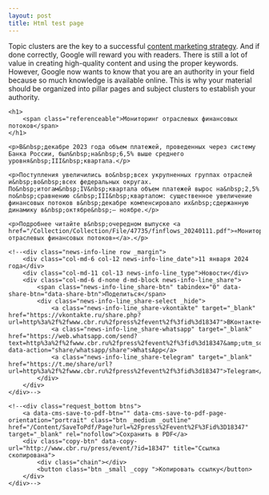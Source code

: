 ```yaml
---
layout: post
title: Html test page
---
```


Topic clusters are the key to a successful [content marketing strategy](/blog/b2b-content-marketing-strategy). And if done correctly, Google will reward you with readers.
There is still a lot of value in creating high-quality content and using the proper keywords. However, Google now wants to know that you are an authority in your field because so much knowledge is available online.
This is why your material should be organized into pillar pages and subject clusters to establish your authority.

<div class="page-content">
    <!--<div class="breadcrumbs">
        <div class="breadcrumbs_item">
            <a class="breadcrumbs_home" href="/">Blog</a>
        </div>
        <div class="breadcrumbs_item">
            <a href="/about/">About</a>
        </div>
    </div>-->
        
    <h1>
        <span class="referenceable">Мониторинг отраслевых финансовых потоков</span>
    </h1>

    <p>В&nbsp;декабре 2023 года объем платежей, проведенных через систему Банка России, был&nbsp;на&nbsp;6,5% выше среднего уровня&nbsp;III&nbsp;квартала.</p>
    
    <p>Поступления увеличились во&nbsp;всех укрупненных группах отраслей и&nbsp;во&nbsp;всех федеральных округах. По&nbsp;итогам&nbsp;IV&nbsp;квартала объем платежей вырос на&nbsp;2,5% по&nbsp;сравнению с&nbsp;III&nbsp;кварталом: существенное увеличение финансовых потоков в&nbsp;декабре компенсировало их&nbsp;сдержанную динамику в&nbsp;октябре&nbsp;— ноябре.</p>

    <p>Подробнее читайте в&nbsp;очередном выпуске <a href="/Collection/Collection/File/47735/finflows_20240111.pdf">«Мониторинга отраслевых финансовых потоков»</a>.</p>

    <!--<div class="news-info-line row _margin">
        <div class="col-md-6 col-12 news-info-line_date">11 января 2024  года</div>
        <div class="col-md-11 col-13 news-info-line_type">Новости</div>
        <div class="col-md-6 d-none d-md-block news-info-line_share">
            <span class="news-info-line_share-btn" tabindex="0" data-share-btn="data-share-btn">Поделиться</span>
            <div class="news-info-line_share-select _hide">
                <a class="news-info-line_share-vkontakte" target="_blank" href="https://vkontakte.ru/share.php?url=http%3a%2f%2fwww.cbr.ru%2fpress%2fevent%2f%3fid%3d18347">ВКонтакте</a>
                <a class="news-info-line_share-whatsapp" target="_blank" href="https://web.whatsapp.com/send?text=http%3a%2f%2fwww.cbr.ru%2fpress%2fevent%2f%3fid%3d18347&amp;utm_source=share2" data-action="share/whatsapp/share">WhatsApp</a>
                <a class="news-info-line_share-telegram" target="_blank" href="https://t.me/share/url?url=http%3a%2f%2fwww.cbr.ru%2fpress%2fevent%2f%3fid%3d18347">Telegram</a>
            </div>
        </div>
    </div>-->

    <!--<div class="request_bottom btns">
        <a data-cms-save-to-pdf-btn="" data-cms-save-to-pdf-page-orientation="portrait" class="btn _medium _outline" href="/Content/SaveToPdf/Page?url=%2Fpress%2Fevent%2F%3Fid%3D18347" target="_blank" rel="nofollow">Сохранить в PDF</a>
        <div class="copy-btn" data-copy-url="http://www.cbr.ru/press/event/?id=18347" title="Ссылка скопирована">
            <div class="chain"></div>
            <button class="btn _small _copy ">Копировать ссылку</button>
        </div>
    </div>-->
</div>
